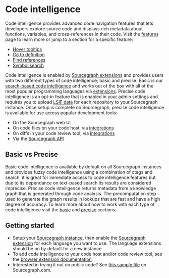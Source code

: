 # Code intelligence

Code intelligence provides advanced code navigation features that lets developers explore source code and displays rich metadata about functions, variables, and cross-references in their code. Visit the [features](./features.md) page to learn more or jump to a section for a specific feature:

- [Hover tooltips](./features.md#hover-tooltips-with-documentation-and-type-signatures)
- [Go to definition](./features.md#go-to-definition)
- [Find references](./features.md#find-references)
- [Symbol search](./features.md#symbol-search)
 
Code intelligence is enabled by [Sourcegraph extensions](../../extensions/index.md) and provides users with two different types of code intelligence; basic and precise. Basic is our [search-based code intelligence](./basic_code_intelligence.md) and works out of the box with all of the most popular programming languages via [extensions](https://sourcegraph.com/extensions?query=category%3A%22Programming+languages%22). Precise code intelligence is an opt-in feature that is enabled in your admin settings and requires you to upload [LSIF data](./lsif_quickstart.md) for each repository to your Sourcegraph instance. Once setup is complete on Sourcegraph, precise code intelligence is available for use across popular development tools:

- On the Sourcegraph web UI
- On code files on your code host, via [integrations](../../integration/index.md)
- On diffs in your code review tool, via [integrations](../../integration/index.md)
- Via the [Sourcegraph API](https://docs.sourcegraph.com/api/graphql)

## Basic vs Precise

Basic code intelligence is available by default on all Sourcegraph instances and provides fuzzy code intelligence using a combination of ctags and search, it is great for immediate access to code intelligence features but due to its dependance on text-based search its results are considered imprecise. Precise code intelligence returns metadata from a knowledge graph that is generated through code analysis. The precomputation step used to generate the graph results in lookups that are fast and have a high degree of accuracy. To learn more about how to work with each type of code intelligence visit the [basic](./basic_code_intelligence.md) and [precise](./precise_code_intelligence.md) sections.

## Getting started

- Setup your [Sourcegraph instance](../../admin/install/index.md), then enable the [Sourcegraph extension](../index.md) for each language you want to use. The language extensions should be on by default for a new instance.
- To add code intelligence to your code host and/or code review tool, see the [browser extension documentation](../../integration/browser_extension.md).
- Interested in trying it out on public code? See [this sample file](https://sourcegraph.com/github.com/dgrijalva/jwt-go/-/blob/token.go#L37:6$references) on Sourcegraph.com.
